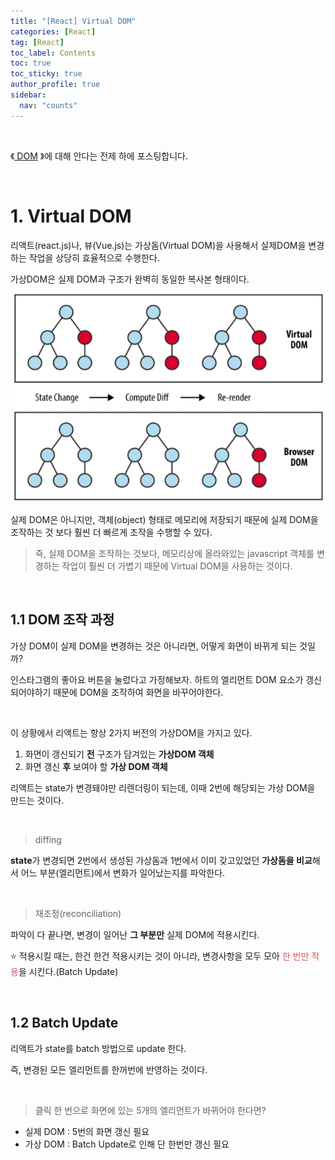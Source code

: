 ```yaml
---
title: "[React] Virtual DOM"
categories: [React]
tag: [React]
toc_label: Contents
toc: true
toc_sticky: true
author_profile: true
sidebar:
  nav: "counts"
---
```


<br>

《[ DOM](https://mynamesieun.github.io/javascript/DOM/) 》에 대해 안다는 전제 하에 포스팅합니다.

<br>

# 1. Virtual DOM

리액트(react.js)나, 뷰(Vue.js)는 가상돔(Virtual DOM)을 사용해서 실제DOM을 변경하는 작업을 상당히 효율적으로 수행한다.

가상DOM은 실제 DOM과 구조가 완벽히 동일한 복사본 형태이다.

![](/assets/images/2024/2024-01-29-11-11-56.png)

실제 DOM은 아니지만, 객체(object) 형태로 메모리에 저장되기 때문에 실제 DOM을 조작하는 것 보다 훨씬 더 빠르게 조작을 수행할 수 있다.

> 즉, 실제 DOM을 조작하는 것보다, 메모리상에 올라와있는 javascript 객체를 변경하는 작업이 훨씬 더 가볍기 때문에 Virtual DOM을 사용하는 것이다.

<br>

## 1.1 DOM 조작 과정

가상 DOM이 실제 DOM을 변경하는 것은 아니라면, 어떻게 화면이 바뀌게 되는 것일까?

인스타그램의 좋아요 버튼을 눌렀다고 가정해보자. 하트의 엘리먼트 DOM 요소가 갱신되어야하기 때문에 DOM을 조작하여 화면을 바꾸어야한다.

<br>

이 상황에서 리액트는 항상 2가지 버전의 가상DOM을 가지고 있다.

1. 화면이 갱신되기 **전** 구조가 담겨있는 **가상DOM 객체**
2. 화면 갱신 **후** 보여야 할 **가상 DOM 객체**

리액트는 state가 변경돼야만 리렌더링이 되는데, 이때 2번에 해당되는 가상 DOM을 만드는 것이다.

<br>

> diffing

**state**가 변경되면 2번에서 생성된 가상돔과 1번에서 이미 갖고있었던 **가상돔을 비교**해서 어느 부분(엘리먼트)에서 변화가 일어났는지를 파악한다.

<br>

> 재조정(reconciliation)

파악이 다 끝나면, 변경이 일어난 **그 부분만** 실제 DOM에 적용시킨다.

⭐ 적용시킬 때는, 한건 한건 적용시키는 것이 아니라, 변경사항을 모두 모아 <span style="color:indianred">한 번만 적용</span>을 시킨다.(Batch Update)

<br>

## 1.2 Batch Update

리액트가 state를 batch 방법으로 update 한다.

즉, 변경된 모든 엘리먼트를 한꺼번에 반영하는 것이다.

<br>

> 클릭 한 번으로 화면에 있는 5개의 엘리먼트가 바뀌어야 한다면?

- 실제 DOM : 5번의 화면 갱신 필요
- 가상 DOM : Batch Update로 인해 단 한번만 갱신 필요

<br>
